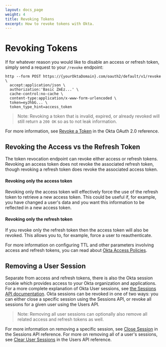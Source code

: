 ```yaml
---
layout: docs_page
weight: 4
title: Revoking Tokens
excerpt: How to revoke tokens with Okta.
---
```


# Revoking Tokens

If for whatever reason you would like to disable an access or refresh token, simply send a request to your `/revoke` endpoint:

```
http --form POST https://{yourOktaDomain}.com/oauth2/default/v1/revoke \
  accept:application/json \
  authorization:'Basic ZmEz...' \
  cache-control:no-cache \
  content-type:application/x-www-form-urlencoded \
  token=eyJhbG... \
  token_type_hint=access_token
```

> Note: Revoking a token that is invalid, expired, or already revoked will still return a `200 OK` so as to not leak information.

For more information, see [Revoke a Token](/docs/api/resources/oauth2.html#revoke-a-token) in the Okta OAuth 2.0 reference.

## Revoking the Access vs the Refresh Token

The token revocation endpoint can revoke either access or refresh tokens. Revoking an access token does not revoke the associated refresh token, though revoking a refresh token does revoke the associated access token. 

#### Revoking only the access token

Revoking only the access token will effectively force the use of the refresh token to retrieve a new access token. This could be useful if, for example, you have changed a user's data and you want this information to be reflected in a new access token.

#### Revoking only the refresh token 

If you revoke only the refresh token then the access token will also be revoked. This allows you to, for example, force a user to reauthenticate. 

For more information on configuring TTL and other parameters involving access and refresh tokens, you can read about [Okta Access Policies](/standards/OAuth/index#access-policies).

## Removing a User Session

Separate from access and refresh tokens, there is also the Okta session cookie which provides access to your Okta organization and applications. For a more complete explanation of Okta User sessions, see [the Sessions API documentation](/docs/api/resources/sessions.html). Okta sessions can be revoked in one of two ways: you can either close a specific session using the Sessions API, or revoke all sessions for a given user using the Users API. 

> Note: Removing all user sessions can optionally also remove all related access and refresh tokens as well.

For more information on removing a specific session, see [Close Session](/docs/api/resources/sessions.html#close-session) in the Sessions API reference. For more on removing all of a user's sessions, see [Clear User Sessions](/docs/api/resources/users.html#clear-user-sessions) in the Users API reference.
